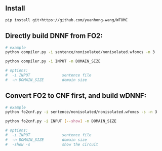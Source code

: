## Install
```bash
pip install git+https://github.com/yuanhong-wang/WFOMC
```

## Directly build DNNF from FO2:
```bash
# example
python compiler.py -i sentence/nonisolated/nonisolated.wfomcs -n 3
```
```bash
python compiler.py -i INPUT -n DOMAIN_SIZE

# options:
#  -i INPUT              sentence file
#  -n DOMAIN_SIZE        domain size
```

## Convert FO2 to CNF first, and build wDNNF:

```bash
# example
python fo2cnf.py -i sentence/nonisolated/nonisolated.wfomcs -s -n 3
```

```bash
python fo2cnf.py -i INPUT [--show] -n DOMAIN_SIZE

# options:
#  -i INPUT              sentence file
#  -n DOMAIN_SIZE        domain size
#  -show -s              show the circuit
```

